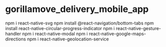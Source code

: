 # gorillamove_delivery_mobile_app


npm i react-native-svg
npm install @react-navigation/bottom-tabs
npm install react-native-circular-progress-indicator
npm i react-native-gesture-handler
npm i react-native-modal
npm i react-native-google-maps-directions
npm i react-native-geolocation-service